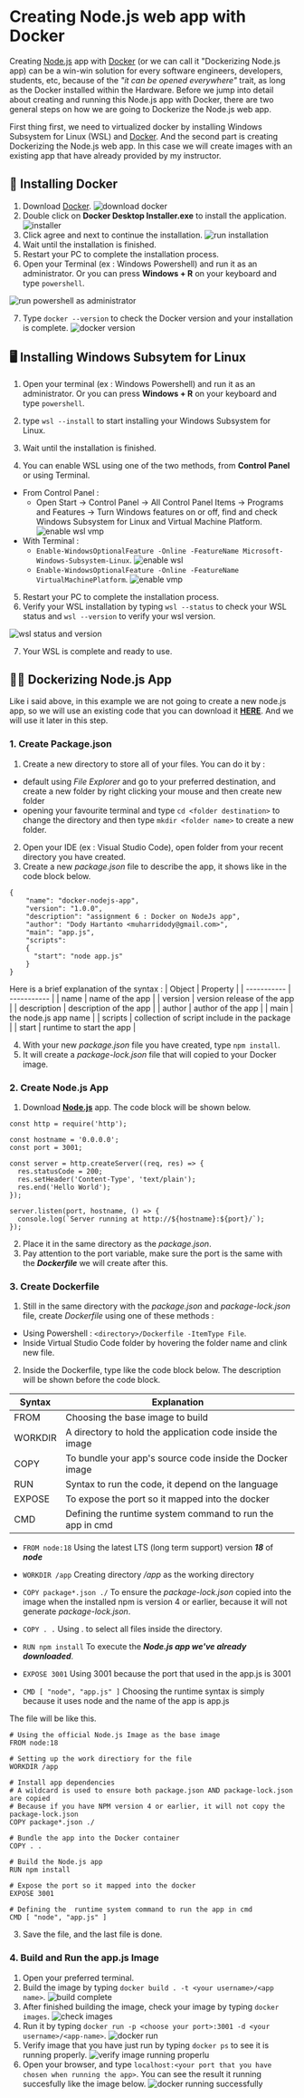 # Creating Node.js web app with Docker

Creating [Node.js](https://nodejs.org/en) app with [Docker](https://www.docker.com/) (or we can call it "Dockerizing Node.js app) can be a win-win solution for every software engineers, developers, students, etc, because of the _"it can be opened everywhere"_ trait, as long as the Docker installed within the Hardware. Before we jump into detail about creating and running this Node.js app with Docker, there are two general steps on how we are going to Dockerize the Node.js web app. 

First thing first, we need to virtualized docker by installing Windows Subsystem for Linux (WSL) and [Docker](https://www.docker.com/). And the second part is creating Dockerizing the Node.js web app. In this case we will create images with an existing app that have already provided by my instructor.

## 🐳 Installing Docker 
1. Download [Docker](https://https://www.docker.com/).
![download docker](/images/download-docker.png)
2. Double click on __Docker Desktop Installer.exe__ to install the application.
![installer](/images/installer.png)
3. Click agree and next to continue the installation.
![run installation](/images/install-docker.png)
4. Wait until the installation is finished.
5. Restart your PC to complete the installation process.
6. Open your Terminal (ex : Windows Powershell) and run it as an administrator.
Or you can press __Windows + R__ on your keyboard and type `powershell`.

![run powershell as administrator](/images/powershell-run_as_admin.png)

7. Type `docker --version` to check the Docker version and your installation is complete.
![docker version](/images/docker--version.png)

## 🖥️ Installing Windows Subsytem for Linux
1. Open your terminal (ex : Windows Powershell) and run it as an administrator.
Or you can press __Windows + R__ on your keyboard and type `powershell`.

2. type `wsl --install` to start installing your Windows Subsystem for Linux.
3. Wait until the installation is finished.
4. You can enable WSL using one of the two methods, from __Control Panel__ or using Terminal.
- From Control Panel : 
    - Open Start -> Control Panel -> All Control Panel Items -> Programs and Features -> Turn Windows features on or off, find and check Windows Subsystem for Linux and Virtual Machine Platform.
    ![enable wsl vmp](/images/enable.png)
- With Terminal :
    - `Enable-WindowsOptionalFeature -Online -FeatureName Microsoft-Windows-Subsystem-Linux`.
    ![enable wsl](/images/enable-wsl-pws.png)
    - `Enable-WindowsOptionalFeature -Online -FeatureName VirtualMachinePlatform`.
    ![enable vmp](/images/enable-vmp.png)
5. Restart your PC to complete the installation process.
6. Verify your WSL installation by typing `wsl --status` to check your WSL status and `wsl --version` to verify your wsl version.

![wsl status and version](/images/wsl-version.png)

7. Your WSL is complete and ready to use.

## 👨‍💻 Dockerizing Node.js App

Like i said above, in this example we are not going to create a new node.js app, so we will use an existing code that you can download it __[HERE](https://gist.github.com/berdoezt/e51718982926f0caa3fcd8ed45111430)__. And we will use it later in this step.


### 1. Create Package.json
1. Create a new directory to store all of your files. You can do it by :
- default using _File Explorer_ and go to your preferred destination, and create a new folder by right clicking your mouse and then create new folder 
- opening your favourite terminal and type `cd <folder destination>` to change the directory and then type `mkdir <folder name>` to create a new folder.
2. Open your IDE (ex : Visual Studio Code), open folder from your recent directory you have created.
3. Create a new _package.json_ file to describe the app, it shows like in the code block below.
```
{
    "name": "docker-nodejs-app",
    "version": "1.0.0",
    "description": "assignment 6 : Docker on NodeJs app",
    "author": "Dody Hartanto <muharridody@gmail.com>",
    "main": "app.js",
    "scripts": 
    {
      "start": "node app.js"
    }
}
```
Here is a brief explanation of the syntax :
| Object | Property |
| ----------- | ----------- |
| name | name of the app |
| version | version release of the app |
| description | description of the app |
| author | author of the app |
| main | the node.js app name |
| scripts | collection of script include in the package |
| start | runtime to start the app |

4. With your new _package.json_ file you have created, type `npm install`.
5. It will create a _package-lock.json_ file that will copied to your Docker image.

### 2. Create Node.js App
1. Download __[Node.js](https://gist.github.com/berdoezt/e51718982926f0caa3fcd8ed45111430)__ app. The code block will be shown below.
```
const http = require('http');

const hostname = '0.0.0.0';
const port = 3001;

const server = http.createServer((req, res) => {
  res.statusCode = 200;
  res.setHeader('Content-Type', 'text/plain');
  res.end('Hello World');
});

server.listen(port, hostname, () => {
  console.log(`Server running at http://${hostname}:${port}/`);
});
```
2. Place it in the same directory as the _package.json_.
3. Pay attention to the port variable, make sure the port is the same with the ___Dockerfile___ we will create after this.

### 3. Create Dockerfile
1. Still in the same directory with the _package.json_ and _package-lock.json_ file, create _Dockerfile_ using one of these methods :
- Using Powershell : `<directory>/Dockerfile -ItemType File`.
- Inside Virtual Studio Code folder by hovering the folder name and clink new file.
2. Inside the Dockerfile, type like the code block below. The description will be shown before the code block.

| Syntax | Explanation | 
| ----------- | ----------- |
| FROM | Choosing the base image to build |
| WORKDIR | A directory to hold the application code inside the image |
| COPY | To bundle your app's source code inside the Docker image | 
| RUN | Syntax to run the code, it depend on the language | 
| EXPOSE | To expose the port so it mapped into the docker |
| CMD | Defining the  runtime system command to run the app in cmd |


- `FROM node:18` 
Using the latest LTS (long term support) version ___18___ of ___node___ 


- `WORKDIR /app` 
Creating directory _/app_ as the working directory


- `COPY package*.json ./`
To ensure the _package-lock.json_ copied into the image when the installed npm is version 4 or earlier, because it will not generate _package-lock.json_.


- `COPY . .`
Using . to select all files inside the directory.


- `RUN npm install` 
To execute the ___Node.js app we've already downloaded___.


- `EXPOSE 3001`
Using 3001 because the port that used in the app.js is 3001


- `CMD [ "node", "app.js" ]`
Choosing the runtime syntax is simply because it uses node and the name of the app is app.js 


The file will be like this.
```
# Using the official Node.js Image as the base image
FROM node:18

# Setting up the work directiory for the file
WORKDIR /app

# Install app dependencies
# A wildcard is used to ensure both package.json AND package-lock.json are copied
# Because if you have NPM version 4 or earlier, it will not copy the package-lock.json
COPY package*.json ./

# Bundle the app into the Docker container 
COPY . .

# Build the Node.js app 
RUN npm install

# Expose the port so it mapped into the docker
EXPOSE 3001

# Defining the  runtime system command to run the app in cmd
CMD [ "node", "app.js" ]
```
3. Save the file, and the last file is done. 

### 4. Build and Run the app.js Image
1. Open your preferred terminal.
2. Build the image by typing `docker build . -t <your username>/<app name>`.
![build complete](/images/build-complete.png)
3. After finished building the image, check your image by typing `docker images`.
![check images](/images/docker-images.png)
4. Run it by typing `docker run -p <choose your port>:3001 -d <your username>/<app-name>`.
![docker run](/images/docker-run.png)
5. Verify image that you have just run by typing `docker ps` to see it is running properly.
![verify image running properlu](/images/docker-ps.png)
6. Open your browser, and type `localhost:<your port that you have chosen when running the app>`. You can see the result it running succesfully like the image below.
![docker running successfully](/images/helloworld.png)